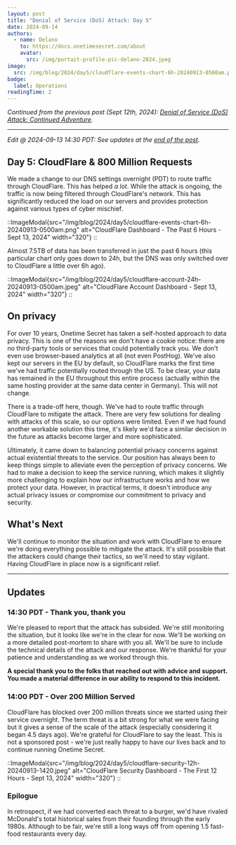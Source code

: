 ```yaml
---
layout: post
title: "Denial of Service (DoS) Attack: Day 5"
date: 2024-09-14
authors:
  - name: Delano
    to: https://docs.onetimesecret.com/about
    avatar:
      src: /img/portait-profile-pic-delano-2024.jpeg
image:
  src: /img/blog/2024/day5/cloudflare-events-chart-6h-20240913-0500am.png
badge:
  label: Operations
readingTime: 2
---
```



_Continued from the previous post (Sept 12th, 2024): [Denial of Service (DoS) Attack: Continued Adventure](/blog/2024-09-12-ddos-day-4)._

---

_Edit @ 2024-09-13 14:30 PDT: See updates at the [end of the post](#updates)._


## Day 5: CloudFlare & 800 Million Requests

We made a change to our DNS settings overnight (PDT) to route traffic through CloudFlare. This has helped _a lot_. While the attack is ongoing, the traffic is now being filtered through CloudFlare's network. This has significantly reduced the load on our servers and provides protection against various types of cyber mischief.

::ImageModal{src="/img/blog/2024/day5/cloudflare-events-chart-6h-20240913-0500am.png" alt="CloudFlare Dashboard - The Past 6 Hours - Sept 13, 2024" width="320"}
::

Almost 7.5TB of data has been transferred in just the past 6 hours (this particular chart only goes down to 24h, but the DNS was only switched over to CloudFlare a little over 6h ago).

::ImageModal{src="/img/blog/2024/day5/cloudflare-account-24h-20240913-0500am.jpeg" alt="CloudFlare Account Dashboard - Sept 13, 2024" width="320"}
::

## On privacy

For over 10 years, Onetime Secret has taken a self-hosted approach to data privacy. This is one of the reasons we don't have a cookie notice: there are no third-party tools or services that could potentially track you. We don't even use browser-based analytics at all (not even PostHog). We've also kept our servers in the EU by default, so CloudFlare marks the first time we've had traffic potentially routed through the US. To be clear, your data has remained in the EU throughout this entire process (actually within the same hosting provider at the same data center in Germany). This will not change.

There is a trade-off here, though. We've had to route traffic through CloudFlare to mitigate the attack. There are very few solutions for dealing with attacks of this scale, so our options were limited. Even if we had found another workable solution this time, it's likely we'd face a similar decision in the future as attacks become larger and more sophisticated.

Ultimately, it came down to balancing potential privacy concerns against actual existential threats to the service. Our position has always been to keep things simple to alleviate even the perception of privacy concerns. We had to make a decision to keep the service running, which makes it slightly more challenging to explain how our infrastructure works and how we protect your data. However, in practical terms, it doesn't introduce any actual privacy issues or compromise our commitment to privacy and security.

## What's Next

We'll continue to monitor the situation and work with CloudFlare to ensure we're doing everything possible to mitigate the attack. It's still possible that the attackers could change their tactics, so we'll need to stay vigilant. Having CloudFlare in place now is a significant relief.

---

## Updates

### 14:30 PDT - Thank you, thank you

We're pleased to report that the attack has subsided. We're still monitoring the situation, but it looks like we're in the clear for now. We'll be working on a more detailed post-mortem to share with you all. We'll be sure to include the technical details of the attack and our response. We're thankful for your patience and understanding as we worked through this.

**A special thank you to the folks that reached out with advice and support. You made a material difference in our ability to respond to this incident.**

### 14:00 PDT - Over 200 Million Served

CloudFlare has blocked over 200 million threats since we started using their service overnight. The term threat is a bit strong for what we were facing but it gives a sense of the scale of the attack (especially considering it began 4.5 days ago). We're grateful for CloudFlare to say the least. This is not a sponsored post - we're just really happy to have our lives back and to continue running Onetime Secret.


::ImageModal{src="/img/blog/2024/day5/cloudflare-security-12h-20240913-1420.jpeg" alt="CloudFlare Security Dashboard - The First 12 Hours - Sept 13, 2024" width="320"}
::

### Epilogue

In retrospect, if we had converted each threat to a burger, we'd have rivaled McDonald's total historical sales from their founding through the early 1980s. Although to be fair, we're still a long ways off from opening 1.5 fast-food restaurants every day.
